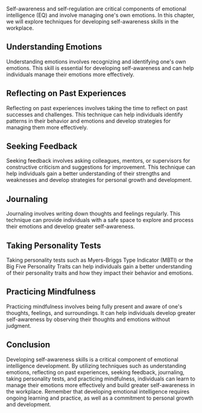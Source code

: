 
Self-awareness and self-regulation are critical components of emotional intelligence (EQ) and involve managing one's own emotions. In this chapter, we will explore techniques for developing self-awareness skills in the workplace.

Understanding Emotions
----------------------

Understanding emotions involves recognizing and identifying one's own emotions. This skill is essential for developing self-awareness and can help individuals manage their emotions more effectively.

Reflecting on Past Experiences
------------------------------

Reflecting on past experiences involves taking the time to reflect on past successes and challenges. This technique can help individuals identify patterns in their behavior and emotions and develop strategies for managing them more effectively.

Seeking Feedback
----------------

Seeking feedback involves asking colleagues, mentors, or supervisors for constructive criticism and suggestions for improvement. This technique can help individuals gain a better understanding of their strengths and weaknesses and develop strategies for personal growth and development.

Journaling
----------

Journaling involves writing down thoughts and feelings regularly. This technique can provide individuals with a safe space to explore and process their emotions and develop greater self-awareness.

Taking Personality Tests
------------------------

Taking personality tests such as Myers-Briggs Type Indicator (MBTI) or the Big Five Personality Traits can help individuals gain a better understanding of their personality traits and how they impact their behavior and emotions.

Practicing Mindfulness
----------------------

Practicing mindfulness involves being fully present and aware of one's thoughts, feelings, and surroundings. It can help individuals develop greater self-awareness by observing their thoughts and emotions without judgment.

Conclusion
----------

Developing self-awareness skills is a critical component of emotional intelligence development. By utilizing techniques such as understanding emotions, reflecting on past experiences, seeking feedback, journaling, taking personality tests, and practicing mindfulness, individuals can learn to manage their emotions more effectively and build greater self-awareness in the workplace. Remember that developing emotional intelligence requires ongoing learning and practice, as well as a commitment to personal growth and development.
